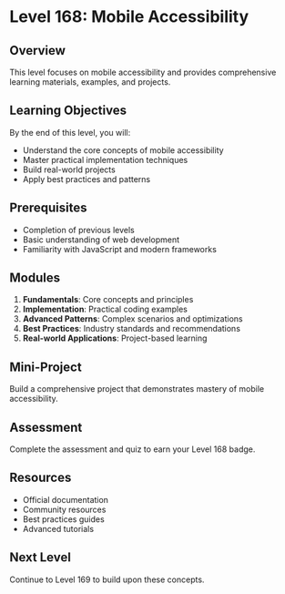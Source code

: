 # Level 168: Mobile Accessibility

## Overview
This level focuses on mobile accessibility and provides comprehensive learning materials, examples, and projects.

## Learning Objectives
By the end of this level, you will:
- Understand the core concepts of mobile accessibility
- Master practical implementation techniques
- Build real-world projects
- Apply best practices and patterns

## Prerequisites
- Completion of previous levels
- Basic understanding of web development
- Familiarity with JavaScript and modern frameworks

## Modules
1. **Fundamentals**: Core concepts and principles
2. **Implementation**: Practical coding examples
3. **Advanced Patterns**: Complex scenarios and optimizations
4. **Best Practices**: Industry standards and recommendations
5. **Real-world Applications**: Project-based learning

## Mini-Project
Build a comprehensive project that demonstrates mastery of mobile accessibility.

## Assessment
Complete the assessment and quiz to earn your Level 168 badge.

## Resources
- Official documentation
- Community resources
- Best practices guides
- Advanced tutorials

## Next Level
Continue to Level 169 to build upon these concepts.
